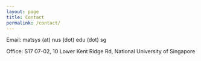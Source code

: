 ```yaml
---
layout: page
title: Contact
permalink: /contact/
---
```


Email: matsys (at) nus (dot) edu (dot) sg
	
Office: S17 07-02, 10 Lower Kent Ridge Rd, National University of Singapore
	